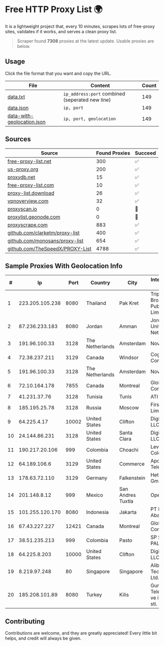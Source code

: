 
# Free HTTP Proxy List 🌍

It is a lightweight project that, every 10 minutes, scrapes lots of free-proxy sites, validates if it works, and serves a clean proxy list.


> Scraper found **7308** proxies at the latest update. Usable proxies are below.

## Usage

Click the file format that you want and copy the URL.


|File|Content|Count|
|----|-------|-----|
|[data.txt](https://raw.githubusercontent.com/themiralay/Proxy-List-World/master/data.txt)|`ip_address:port` combined (seperated new line)|149|
|[data.json](https://raw.githubusercontent.com/themiralay/Proxy-List-World/master/data.json)|`ip, port`|149|
|[data-with-geolocation.json](https://raw.githubusercontent.com/themiralay/Proxy-List-World/master/data-with-geolocation.json)|`ip, port, geolocation`|149|

## Sources

|Source|Found Proxies|Succeed|
|------|-------------|-------|
|[free-proxy-list.net](https://free-proxy-list.net)|300|✅|
|[us-proxy.org](https://www.us-proxy.org)|200|✅|
|[proxydb.net](http://proxydb.net)|15|✅|
|[free-proxy-list.com](https://free-proxy-list.com/?page=&port=&type%5B%5D=http&type%5B%5D=https&up_time=0&search=Search)|10|✅|
|[proxy-list.download](https://www.proxy-list.download/HTTP)|26|✅|
|[vpnoverview.com](https://vpnoverview.com/privacy/anonymous-browsing/free-proxy-servers)|32|✅|
|[proxyscan.io](https://www.proxyscan.io)|0|🚫|
|[proxylist.geonode.com](https://proxylist.geonode.com/api/proxy-list?limit=300&page=1&sort_by=lastChecked&sort_type=desc&protocols=http,https)|0|🚫|
|[proxyscrape.com](https://api.proxyscrape.com/v2/?request=displayproxies&protocol=http&timeout=10000&country=all&ssl=all&anonymity=all)|883|✅|
|[github.com/clarketm/proxy-list](https://raw.githubusercontent.com/clarketm/proxy-list/master/proxy-list-raw.txt)|400|✅|
|[github.com/monosans/proxy-list](https://raw.githubusercontent.com/monosans/proxy-list/main/proxies/http.txt)|654|✅|
|[github.com/TheSpeedX/PROXY-List](https://raw.githubusercontent.com/TheSpeedX/PROXY-List/master/http.txt)|4788|✅|


## Sample Proxies With Geolocation Info

|#|Ip|Port|Country|City|Internet Service Provider|
|-|--|----|-------|----|-------------------------|
|1|223.205.105.238|8080|Thailand|Pak Kret|Triple T Broadband Public Company Limited|
|2|87.236.233.183|8080|Jordan|Amman|Jordanian Universities Network L.L.C.|
|3|191.96.100.33|3128|The Netherlands|Amsterdam|NovoServe B.V.|
|4|72.38.237.211|3129|Canada|Windsor|Cogeco Connexion Inc.|
|5|191.96.100.33|3128|The Netherlands|Amsterdam|NovoServe B.V.|
|6|72.10.164.178|7855|Canada|Montreal|GloboTech Communications|
|7|41.231.37.76|3128|Tunisia|Tunis|ATI - ISP|
|8|185.195.25.78|3128|Russia|Moscow|First Server Limited|
|9|64.225.4.17|10002|United States|Clifton|DigitalOcean, LLC|
|10|24.144.86.231|3128|United States|Santa Clara|DigitalOcean, LLC|
|11|190.217.20.106|999|Colombia|Choachi|Level 3 Colombia S.A|
|12|64.189.106.6|3129|United States|Commerce|Apogee Telecom Inc.|
|13|178.63.72.110|3129|Germany|Falkenstein|Hetzner Online GmbH|
|14|201.148.8.12|999|Mexico|San Andres Tuxtla|Operbes|
|15|101.255.120.170|8080|Indonesia|Jakarta|PT Remala Abadi|
|16|67.43.227.227|12421|Canada|Montreal|GloboTech Communications|
|17|38.51.235.213|999|Colombia|Pasto|SP SISTEMAS PALACIOS LTDA|
|18|64.225.8.203|10000|United States|Clifton|DigitalOcean, LLC|
|19|8.219.97.248|80|Singapore|Singapore|Alibaba (US) Technology Co., Ltd.|
|20|185.208.101.89|8080|Turkey|Kilis|Guneydogu Telekom int.bil. ve ilt. hiz. tic. ltd. sti.|



## Contributing

Contributions are welcome, and they are greatly appreciated! Every
little bit helps, and credit will always be given.

